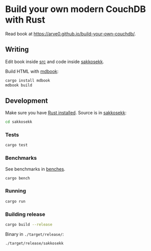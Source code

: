# Build your own modern CouchDB with Rust
Read book at https://arve0.github.io/build-your-own-couchdb/.

## Writing
Edit book inside [src](./src/) and code inside [sakkosekk](./sakkosekk/).

Build HTML with [mdbook](https://github.com/rust-lang-nursery/mdBook):
```sh
cargo install mdbook
mdbook build
```

## Development
Make sure you have [Rust installed](https://rustup.rs). Source is in [sakkosekk](./sakkosekk/):

```sh
cd sakkosekk
```

### Tests
```sh
cargo test
```

### Benchmarks
See benchmarks in [benches](./sakkosekk/benches/).
```sh
cargo bench
```

### Running
```sh
cargo run
```

### Building release
```sh
cargo build --release
```

Binary in `./target/release/`:
```sh
./target/release/sakkosekk
```
